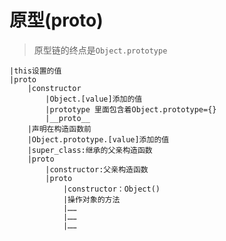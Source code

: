 # 原型\(proto\)

> 原型链的终点是`Object.prototype`

```text
|this设置的值
|proto
    |constructor    
        |Object.[value]添加的值
        |prototype 里面包含着Object.prototype={}
        |__proto__
    |声明在构造函数前
    |Object.prototype.[value]添加的值
    |super_class:继承的父亲构造函数
    |proto
        |constructor:父亲构造函数
        |proto
            |constructor：Object()
            |操作对象的方法
            |……
            |……
            |……
```

```text

```

